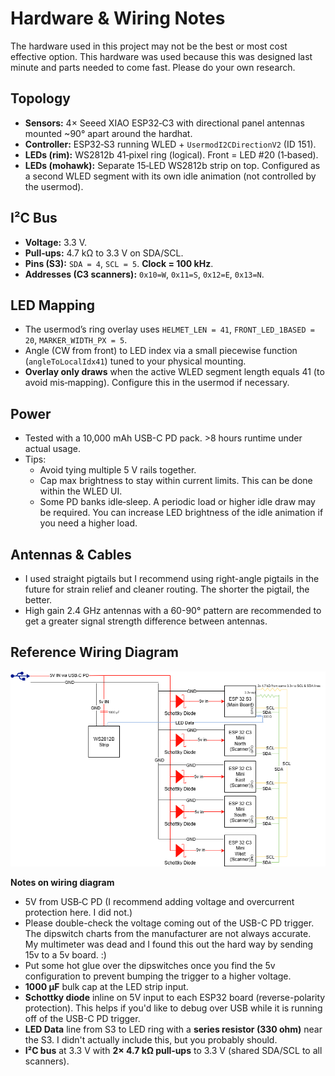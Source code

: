 # Hardware & Wiring Notes

The hardware used in this project may not be the best or most cost effective option. This hardware was used because this was designed last minute and parts needed to come fast. Please do your own research.

## Topology
- **Sensors:** 4× Seeed XIAO ESP32‑C3 with directional panel antennas mounted ~90° apart around the hardhat.
- **Controller:** ESP32‑S3 running WLED + `UsermodI2CDirectionV2` (ID 151).
- **LEDs (rim):** WS2812b 41‑pixel ring (logical). Front = LED #20 (1‑based).
- **LEDs (mohawk):** Separate 15‑LED WS2812b strip on top. Configured as a second WLED segment with its own idle animation (not controlled by the usermod).

## I²C Bus
- **Voltage:** 3.3 V.
- **Pull‑ups:** 4.7 kΩ to 3.3 V on SDA/SCL.
- **Pins (S3):** `SDA = 4`, `SCL = 5`. **Clock = 100 kHz**.
- **Addresses (C3 scanners):** `0x10=W`, `0x11=S`, `0x12=E`, `0x13=N`.

## LED Mapping
- The usermod’s ring overlay uses `HELMET_LEN = 41`, `FRONT_LED_1BASED = 20`, `MARKER_WIDTH_PX = 5`.
- Angle (CW from front) to LED index via a small piecewise function (`angleToLocalIdx41`) tuned to your physical mounting.
- **Overlay only draws** when the active WLED segment length equals 41 (to avoid mis‑mapping). Configure this in the usermod if necessary.

## Power
- Tested with a 10,000 mAh USB-C PD pack. >8 hours runtime under actual usage.
- Tips:
  - Avoid tying multiple 5 V rails together.
  - Cap max brightness to stay within current limits. This can be done within the WLED UI.
  - Some PD banks idle‑sleep. A periodic load or higher idle draw may be required. You can increase LED brightness of the idle animation if you need a higher load.

## Antennas & Cables
- I used straight pigtails but I recommend using right-angle pigtails in the future for strain relief and cleaner routing. The shorter the pigtail, the better.
- High gain 2.4 GHz antennas with a 60-90° pattern are recommended to get a greater signal strength difference between antennas.

## Reference Wiring Diagram

![Wiring diagram](wiring_diagram.png)

**Notes on wiring diagram**  
- 5V from USB‑C PD (I recommend adding voltage and overcurrent protection here. I did not.)
- Please double-check the voltage coming out of the USB-C PD trigger. The dipswitch charts from the manufacturer are not always accurate. My multimeter was dead and I found this out the hard way by sending 15v to a 5v board. :)
- Put some hot glue over the dipswitches once you find the 5v configuration to prevent bumping the trigger to a higher voltage.
- **1000 µF** bulk cap at the LED strip input.  
- **Schottky diode** inline on 5V input to each ESP32 board (reverse-polarity protection). This helps if you'd like to debug over USB while it is running off of the USB-C PD trigger.
- **LED Data** line from S3 to LED ring with a **series resistor (330 ohm)** near the S3. I didn't actually include this, but you probably should.
- **I²C bus** at 3.3 V with **2× 4.7 kΩ pull‑ups** to 3.3 V (shared SDA/SCL to all scanners).
